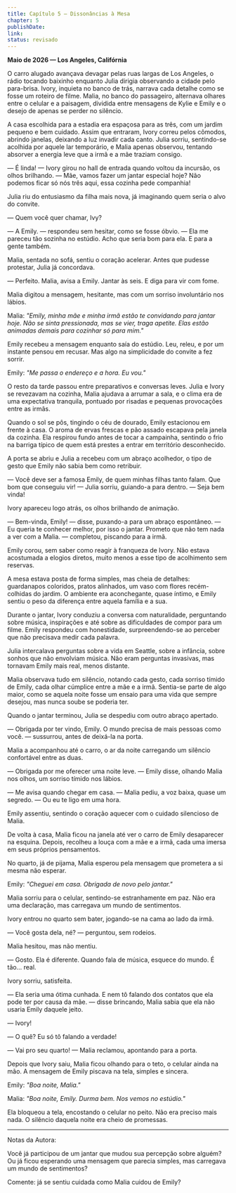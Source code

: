 ```yaml
---
title: Capítulo 5 – Dissonâncias à Mesa
chapter: 5
publishDate: 
link: 
status: revisado
---
```


**Maio de 2026 — Los Angeles, Califórnia**

O carro alugado avançava devagar pelas ruas largas de Los Angeles, o rádio tocando baixinho enquanto Julia dirigia observando a cidade pelo para-brisa. Ivory, inquieta no banco de trás, narrava cada detalhe como se fosse um roteiro de filme. Malia, no banco do passageiro, alternava olhares entre o celular e a paisagem, dividida entre mensagens de Kylie e Emily e o desejo de apenas se perder no silêncio.

A casa escolhida para a estadia era espaçosa para as três, com um jardim pequeno e bem cuidado. Assim que entraram, Ivory correu pelos cômodos, abrindo janelas, deixando a luz invadir cada canto. Julia sorriu, sentindo-se acolhida por aquele lar temporário, e Malia apenas observou, tentando absorver a energia leve que a irmã e a mãe traziam consigo.

— É linda! — Ivory girou no hall de entrada quando voltou da incursão, os olhos brilhando. — Mãe, vamos fazer um jantar especial hoje? Não podemos ficar só nós três aqui, essa cozinha pede companhia!

Julia riu do entusiasmo da filha mais nova, já imaginando quem seria o alvo do convite.

— Quem você quer chamar, Ivy?

— A Emily. — respondeu sem hesitar, como se fosse óbvio. — Ela me pareceu tão sozinha no estúdio. Acho que seria bom para ela. E para a gente também.

Malia, sentada no sofá, sentiu o coração acelerar. Antes que pudesse protestar, Julia já concordava.

— Perfeito. Malia, avisa a Emily. Jantar às seis. E diga para vir com fome.

Malia digitou a mensagem, hesitante, mas com um sorriso involuntário nos lábios.

Malia: *"Emily, minha mãe e minha irmã estão te convidando para jantar hoje. Não se sinta pressionada, mas se vier, traga apetite. Elas estão animadas demais para cozinhar só para mim."*

Emily recebeu a mensagem enquanto saía do estúdio. Leu, releu, e por um instante pensou em recusar. Mas algo na simplicidade do convite a fez sorrir.

Emily: *"Me passa o endereço e a hora. Eu vou."*

O resto da tarde passou entre preparativos e conversas leves. Julia e Ivory se revezavam na cozinha, Malia ajudava a arrumar a sala, e o clima era de uma expectativa tranquila, pontuado por risadas e pequenas provocações entre as irmãs.

Quando o sol se pôs, tingindo o céu de dourado, Emily estacionou em frente à casa. O aroma de ervas frescas e pão assado escapava pela janela da cozinha. Ela respirou fundo antes de tocar a campainha, sentindo o frio na barriga típico de quem está prestes a entrar em território desconhecido.

A porta se abriu e Julia a recebeu com um abraço acolhedor, o tipo de gesto que Emily não sabia bem como retribuir.

— Você deve ser a famosa Emily, de quem minhas filhas tanto falam. Que bom que conseguiu vir! — Julia sorriu, guiando-a para dentro. — Seja bem vinda!

Ivory apareceu logo atrás, os olhos brilhando de animação.

— Bem-vinda, Emily! — disse, puxando-a para um abraço espontâneo. — Eu queria te conhecer melhor, por isso o jantar. Prometo que não tem nada a ver com a Malia. — completou, piscando para a irmã.

Emily corou, sem saber como reagir à franqueza de Ivory. Não estava acostumada a elogios diretos, muito menos a esse tipo de acolhimento sem reservas.

A mesa estava posta de forma simples, mas cheia de detalhes: guardanapos coloridos, pratos alinhados, um vaso com flores recém-colhidas do jardim. O ambiente era aconchegante, quase íntimo, e Emily sentiu o peso da diferença entre aquela família e a sua.

Durante o jantar, Ivory conduziu a conversa com naturalidade, perguntando sobre música, inspirações e até sobre as dificuldades de compor para um filme. Emily respondeu com honestidade, surpreendendo-se ao perceber que não precisava medir cada palavra.

Julia intercalava perguntas sobre a vida em Seattle, sobre a infância, sobre sonhos que não envolviam música. Não eram perguntas invasivas, mas tornavam Emily mais real, menos distante.

Malia observava tudo em silêncio, notando cada gesto, cada sorriso tímido de Emily, cada olhar cúmplice entre a mãe e a irmã. Sentia-se parte de algo maior, como se aquela noite fosse um ensaio para uma vida que sempre desejou, mas nunca soube se poderia ter.

Quando o jantar terminou, Julia se despediu com outro abraço apertado.

— Obrigada por ter vindo, Emily. O mundo precisa de mais pessoas como você. — sussurrou, antes de deixá-la na porta.

Malia a acompanhou até o carro, o ar da noite carregando um silêncio confortável entre as duas.

— Obrigada por me oferecer uma noite leve. — Emily disse, olhando Malia nos olhos, um sorriso tímido nos lábios.

— Me avisa quando chegar em casa. — Malia pediu, a voz baixa, quase um segredo. — Ou eu te ligo em uma hora.

Emily assentiu, sentindo o coração aquecer com o cuidado silencioso de Malia.

De volta à casa, Malia ficou na janela até ver o carro de Emily desaparecer na esquina. Depois, recolheu a louça com a mãe e a irmã, cada uma imersa em seus próprios pensamentos.

No quarto, já de pijama, Malia esperou pela mensagem que prometera a si mesma não esperar.

Emily: *"Cheguei em casa. Obrigada de novo pelo jantar."*

Malia sorriu para o celular, sentindo-se estranhamente em paz. Não era uma declaração, mas carregava um mundo de sentimentos.

Ivory entrou no quarto sem bater, jogando-se na cama ao lado da irmã.

— Você gosta dela, né? — perguntou, sem rodeios.

Malia hesitou, mas não mentiu.

— Gosto. Ela é diferente. Quando fala de música, esquece do mundo. É tão... real.

Ivory sorriu, satisfeita.

— Ela seria uma ótima cunhada. E nem tô falando dos contatos que ela pode ter por causa da mãe. — disse brincando, Malia sabia que ela não usaria Emily daquele jeito.

— Ivory!

— O quê? Eu só tô falando a verdade!

— Vai pro seu quarto! — Malia reclamou, apontando para a porta.

Depois que Ivory saiu, Malia ficou olhando para o teto, o celular ainda na mão. A mensagem de Emily piscava na tela, simples e sincera.

Emily: *"Boa noite, Malia."*

Malia: *"Boa noite, Emily. Durma bem. Nos vemos no estúdio."*

Ela bloqueou a tela, encostando o celular no peito. Não era preciso mais nada. O silêncio daquela noite era cheio de promessas.

---

Notas da Autora:

Você já participou de um jantar que mudou sua percepção sobre alguém? Ou já ficou esperando uma mensagem que parecia simples, mas carregava um mundo de sentimentos?

Comente: já se sentiu cuidada como Malia cuidou de Emily?

